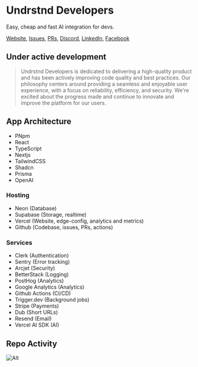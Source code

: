 # **Undrstnd Developers**

Easy, cheap and fast AI integration for devs.

[Website](https://dev.undrstnd.com),
[Issues](https://github.com/undrstnd-labs/developers/issues),
[PRs](https://go.undrstnd.dev/gh),
[Discord](https://go.undrstnd.dev/dc),
[LinkedIn](https://go.undrstnd.dev/li),
[Facebook](https://go.undrstnd.dev/fb)

## Under active development

> Undrstnd Developers is dedicated to delivering a high-quality product and has been actively improving code quality and best practices. Our philosophy centers around providing a seamless and enjoyable user experience, with a focus on reliability, efficiency, and security. We're excited about the progress made and continue to innovate and improve the platform for our users.

## App Architecture

- PNpm
- React
- TypeScript
- Nextjs
- TailwindCSS
- Shadcn
- Prisma
- OpenAI

### Hosting

- Neon (Database)
- Supabase (Storage, realtime)
- Vercel (Website, edge-config, analytics and metrics)
- Github (Codebase, issues, PRs, actions)

### Services

- Clerk (Authentication)
- Sentry (Error tracking)
- Arcjet (Security)
- BetterStack (Logging)
- PostHog (Analytics)
- Google Analytics (Analytics)
- Github Actions (CI/CD)
- Trigger.dev (Background jobs)
- Stripe (Payments)
- Dub (Short URLs)
- Resend (Email)
- Vercel AI SDK (AI)

## Repo Activity

![Alt](https://repobeats.axiom.co/api/embed/8b9ed409a32706af714d004735156ecd3fa305ac.svg "Repobeats analytics image")
